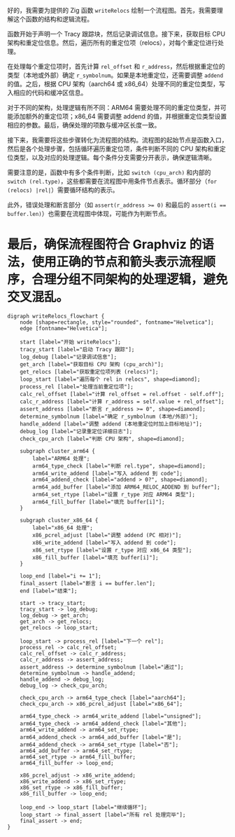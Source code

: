 好的，我需要为提供的 Zig 函数 `writeRelocs` 绘制一个流程图。首先，我需要理解这个函数的结构和逻辑流程。

函数开始于声明一个 Tracy 跟踪块，然后记录调试信息。接下来，获取目标 CPU 架构和重定位信息。然后，遍历所有的重定位项（relocs），对每个重定位进行处理。

在处理每个重定位项时，首先计算 `rel_offset` 和 `r_address`，然后根据重定位的类型（本地或外部）确定 `r_symbolnum`。如果是本地重定位，还需要调整 `addend` 的值。之后，根据 CPU 架构（aarch64 或 x86_64）处理不同的重定位类型，写入相应的代码和缓冲区信息。

对于不同的架构，处理逻辑有所不同：ARM64 需要处理不同的重定位类型，并可能添加额外的重定位项；x86_64 需要调整 addend 的值，并根据重定位类型设置相应的参数。最后，确保处理的项数与缓冲区长度一致。

接下来，我需要将这些步骤转化为流程图的结构。流程图的起始节点是函数入口，然后是各个处理步骤，包括循环遍历重定位项，条件判断不同的 CPU 架构和重定位类型，以及对应的处理逻辑。每个条件分支需要分开表示，确保逻辑清晰。

需要注意的是，函数中有多个条件判断，比如 `switch (cpu_arch)` 和内部的 `switch (rel.type)`，这些都需要在流程图中用条件节点表示。循环部分（`for (relocs) |rel|`）需要循环结构的表示。

此外，错误处理和断言部分（如 `assert(r_address >= 0)` 和最后的 `assert(i == buffer.len)`）也需要在流程图中体现，可能作为判断节点。

最后，确保流程图符合 Graphviz 的语法，使用正确的节点和箭头表示流程顺序，合理分组不同架构的处理逻辑，避免交叉混乱。
================================================
```graphviz
digraph writeRelocs_flowchart {
    node [shape=rectangle, style="rounded", fontname="Helvetica"];
    edge [fontname="Helvetica"];

    start [label="开始 writeRelocs"];
    tracy_start [label="启动 Tracy 跟踪"];
    log_debug [label="记录调试信息"];
    get_arch [label="获取目标 CPU 架构 (cpu_arch)"];
    get_relocs [label="获取重定位项列表 (relocs)"];
    loop_start [label="遍历每个 rel in relocs", shape=diamond];
    process_rel [label="处理当前重定位项"];
    calc_rel_offset [label="计算 rel_offset = rel.offset - self.off"];
    calc_r_address [label="计算 r_address = self.value + rel_offset"];
    assert_address [label="断言 r_address >= 0", shape=diamond];
    determine_symbolnum [label="确定 r_symbolnum (本地/外部)"];
    handle_addend [label="调整 addend (本地重定位时加上目标地址)"];
    debug_log [label="记录重定位详细日志"];
    check_cpu_arch [label="判断 CPU 架构", shape=diamond];
    
    subgraph cluster_arm64 {
        label="ARM64 处理";
        arm64_type_check [label="判断 rel.type", shape=diamond];
        arm64_write_addend [label="写入 addend 到 code"];
        arm64_addend_check [label="addend > 0?", shape=diamond];
        arm64_add_buffer [label="添加 ARM64_RELOC_ADDEND 到 buffer"];
        arm64_set_rtype [label="设置 r_type 对应 ARM64 类型"];
        arm64_fill_buffer [label="填充 buffer[i]"];
    }
    
    subgraph cluster_x86_64 {
        label="x86_64 处理";
        x86_pcrel_adjust [label="调整 addend (PC 相对)"];
        x86_write_addend [label="写入 addend 到 code"];
        x86_set_rtype [label="设置 r_type 对应 x86_64 类型"];
        x86_fill_buffer [label="填充 buffer[i]"];
    }
    
    loop_end [label="i += 1"];
    final_assert [label="断言 i == buffer.len"];
    end [label="结束"];

    start -> tracy_start;
    tracy_start -> log_debug;
    log_debug -> get_arch;
    get_arch -> get_relocs;
    get_relocs -> loop_start;
    
    loop_start -> process_rel [label="下一个 rel"];
    process_rel -> calc_rel_offset;
    calc_rel_offset -> calc_r_address;
    calc_r_address -> assert_address;
    assert_address -> determine_symbolnum [label="通过"];
    determine_symbolnum -> handle_addend;
    handle_addend -> debug_log;
    debug_log -> check_cpu_arch;
    
    check_cpu_arch -> arm64_type_check [label="aarch64"];
    check_cpu_arch -> x86_pcrel_adjust [label="x86_64"];
    
    arm64_type_check -> arm64_write_addend [label="unsigned"];
    arm64_type_check -> arm64_addend_check [label="其他"];
    arm64_write_addend -> arm64_set_rtype;
    arm64_addend_check -> arm64_add_buffer [label="是"];
    arm64_addend_check -> arm64_set_rtype [label="否"];
    arm64_add_buffer -> arm64_set_rtype;
    arm64_set_rtype -> arm64_fill_buffer;
    arm64_fill_buffer -> loop_end;
    
    x86_pcrel_adjust -> x86_write_addend;
    x86_write_addend -> x86_set_rtype;
    x86_set_rtype -> x86_fill_buffer;
    x86_fill_buffer -> loop_end;
    
    loop_end -> loop_start [label="继续循环"];
    loop_start -> final_assert [label="所有 rel 处理完毕"];
    final_assert -> end;
}
```